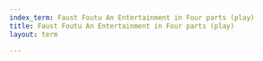 ```yaml
---
index_term: Faust Foutu An Entertainment in Four parts (play)
title: Faust Foutu An Entertainment in Four parts (play)
layout: term

---
```

